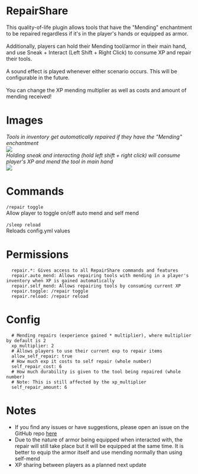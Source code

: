 # RepairShare  

This quality-of-life plugin allows tools that have the "Mending" enchantment to be repaired regardless if it's in the player's hands or equipped as armor.\
\
Additionally, players can hold their Mending tool/armor in their main hand, and use Sneak + Interact (Left Shift + Right Click) to consume XP and repair their tools.\
\
A sound effect is played whenever either scenario occurs. This will be configurable in the future.\
\
You can change the XP mending multiplier as well as costs and amount of mending received!
# Images
*Tools in inventory get automatically repaired if they have the "Mending" enchantment*\
![](https://i.imgur.com/sscIDTM.gif)
\
*Holding sneak and interacting (hold left shift + right click) will consume player's XP and mend the tool in main hand*\
![](https://i.imgur.com/A3mJQ1l.gif)

# Commands

`/repair toggle`\
Allow player to toggle on/off auto mend and self mend\
\
`/sleep reload`\
Reloads config.yml values

# Permissions

```
  repair.*: Gives access to all RepairShare commands and features
  repair.auto_mend: Allows repairing tools with mending in a player's inventory when XP is gained automatically
  repair.self_mend: Allows repairing tools by consuming current XP
  repair.toggle: /repair toggle
  repair.reload: /repair reload
```

# Config

```
  # Mending repairs (experience gained * multiplier), where multiplier by default is 2
  xp_multiplier: 2
  # Allows players to use their current exp to repair items
  allow_self_repair: true
  # How much exp it costs to self repair (whole number)
  self_repair_cost: 6
  # How much durability is given to the tool being repaired (whole number)
  # Note: This is still affected by the xp_multiplier
  self_repair_amount: 6
```

# Notes
* If you find any issues or have suggestions, please open an issue on the GitHub repo [here](https://github.com/sicfran774/RepairShare/issues)
* Due to the nature of armor being equipped when interacted with, the repair will still take place but it will be equipped at the same time. It is better to equip the armor itself and use mending normally than using self-mend
* XP sharing between players as a planned next update
